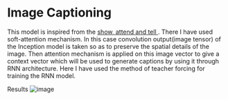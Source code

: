 # Image Captioning 
This model is inspired from the <a href="https://arxiv.org/pdf/1502.03044.pdf"> show, attend and tell </a>. There I have used soft-attention mechanism. In this case convolution output(image tensor) of the Inception model is taken so as to preserve the spatial details of the image. Then attention mechanism is applied on this image vector to give a context vector which will be used to generate captions by using it through RNN architecture. Here I have used the method of teacher forcing for training the RNN model.

Results
![image](https://user-images.githubusercontent.com/91228207/163112384-307991f8-04d4-4f4c-a539-ec6225247037.png)
